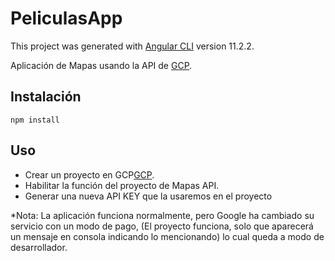 # PeliculasApp

This project was generated with [Angular CLI](https://github.com/angular/angular-cli) version 11.2.2.

Aplicación de Mapas usando la API de [GCP](https://cloud.google.com/).

## Instalación

```
npm install
```

## Uso

- Crear un proyecto en GCP[GCP](https://cloud.google.com/).
- Habilitar la función del proyecto de Mapas API.
- Generar una nueva API KEY que la usaremos en el proyecto


*Nota: La aplicación funciona normalmente, pero Google ha cambiado su servicio con un modo de pago, (El proyecto funciona, solo que aparecerá un mensaje en consola indicando lo mencionando) lo cual queda a modo de desarrollador.
